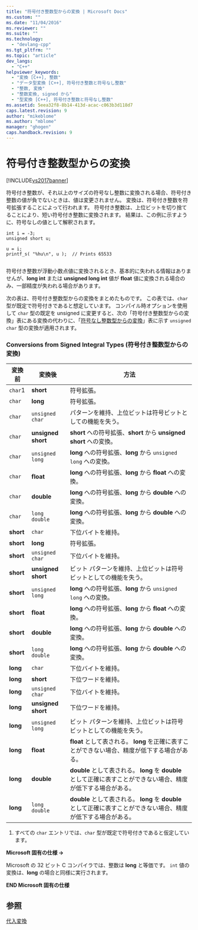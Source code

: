 ```yaml
---
title: "符号付き整数型からの変換 | Microsoft Docs"
ms.custom: ""
ms.date: "11/04/2016"
ms.reviewer: ""
ms.suite: ""
ms.technology: 
  - "devlang-cpp"
ms.tgt_pltfrm: ""
ms.topic: "article"
dev_langs: 
  - "C++"
helpviewer_keywords: 
  - "変換 [C++], 整数"
  - "データ型変換 [C++], 符号付き整数と符号なし整数"
  - "整数, 変換"
  - "整数変換, signed から"
  - "型変換 [C++], 符号付き整数と符号なし整数"
ms.assetid: 5eea32f8-8b14-413d-acac-c063b3d118d7
caps.latest.revision: 9
author: "mikeblome"
ms.author: "mblome"
manager: "ghogen"
caps.handback.revision: 9
---
```

# 符号付き整数型からの変換
[!INCLUDE[vs2017banner](../assembler/inline/includes/vs2017banner.md)]

符号付き整数が、それ以上のサイズの符号なし整数に変換される場合、符号付き整数の値が負でないときは、値は変更されません。  変換は、符号付き整数を符号拡張することによって行われます。  符号付き整数は、上位ビットを切り捨てることにより、短い符号付き整数に変換されます。  結果は、この例に示すように、符号なしの値として解釈されます。  
  
```  
int i = -3;  
unsigned short u;  
  
u = i;   
printf_s( "%hu\n", u );  // Prints 65533  
  
```  
  
 符号付き整数が浮動小数点値に変換されるとき、基本的に失われる情報はありませんが、**long int** または **unsigned long int** 値が **float** 値に変換される場合のみ、一部精度が失われる場合があります。  
  
 次の表は、符号付き整数型からの変換をまとめたものです。  この表では、`char` 型が既定で符号付きであると想定しています。  コンパイル時オプションを使用して `char` 型の既定を unsigned に変更すると、次の「符号付き整数型からの変換」表にある変換の代わりに、「[符号なし整数型からの変換](../c-language/conversions-from-unsigned-integral-types.md)」表に示す `unsigned char` 型の変換が適用されます。  
  
### Conversions from Signed Integral Types \(符号付き整数型からの変換\)  
  
|変換前|変換後|方法|  
|---------|---------|--------|  
|`char`1|**short**|符号拡張。|  
|`char`|**long**|符号拡張。|  
|`char`|`unsigned char`|パターンを維持、上位ビットは符号ビットとしての機能を失う。|  
|`char`|**unsigned short**|**short** への符号拡張、**short** から **unsigned short** への変換。|  
|`char`|`unsigned long`|**long** への符号拡張、**long** から `unsigned long` への変換。|  
|`char`|**float**|**long** への符号拡張、**long** から **float** への変換。|  
|`char`|**double**|**long** への符号拡張、**long** から **double** への変換。|  
|`char`|`long double`|**long** への符号拡張、**long** から **double** への変換。|  
|**short**|`char`|下位バイトを維持。|  
|**short**|**long**|符号拡張。|  
|**short**|`unsigned char`|下位バイトを維持。|  
|**short**|**unsigned short**|ビット パターンを維持、上位ビットは符号ビットとしての機能を失う。|  
|**short**|`unsigned long`|**long** への符号拡張、**long** から `unsigned long` への変換。|  
|**short**|**float**|**long** への符号拡張、**long** から **float** への変換。|  
|**short**|**double**|**long** への符号拡張、**long** から **double** への変換。|  
|**short**|`long double`|**long** への符号拡張、**long** から **double** への変換。|  
|**long**|`char`|下位バイトを維持。|  
|**long**|**short**|下位ワードを維持。|  
|**long**|`unsigned char`|下位バイトを維持。|  
|**long**|**unsigned short**|下位ワードを維持。|  
|**long**|`unsigned long`|ビット パターンを維持、上位ビットは符号ビットとしての機能を失う。|  
|**long**|**float**|**float** として表される。  **long** を正確に表すことができない場合、精度が低下する場合がある。|  
|**long**|**double**|**double** として表される。  **long** を **double** として正確に表すことができない場合、精度が低下する場合がある。|  
|**long**|`long double`|**double** として表される。  **long** を **double** として正確に表すことができない場合、精度が低下する場合がある。|  
  
 1.  すべての `char` エントリでは、`char` 型が既定で符号付きであると仮定しています。  
  
 **Microsoft 固有の仕様 →**  
  
 Microsoft の 32 ビット C コンパイラでは、整数は **long** と等価です。  `int` 値の変換は、**long** の場合と同様に実行されます。  
  
 **END Microsoft 固有の仕様**  
  
## 参照  
 [代入変換](../c-language/assignment-conversions.md)